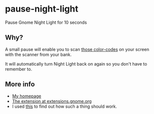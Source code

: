 # pause-night-light

Pause Gnome Night Light for 10 seconds

## Why?

A small pause will enable you to scan [those color-codes](https://www.google.nl/search?q=CrontoSign) on your screen with the scanner from your bank.

It will automatically turn Night Light back on again so you don't have to remember to.

## More info

- [My homepage](http://www.tijnschuurmans.nl/2017/10/24/pause-night-light.html)
- [The extension at extensions.gnome.org](https://extensions.gnome.org/extension/1327/pause-night-light/)
- I used [this](https://github.com/GNOME/gnome-shell/blob/033277b68f2910e54ce62f45fa92af2f5092a7ba/js/ui/status/nightLight.js) to find out how such a thing should work.
